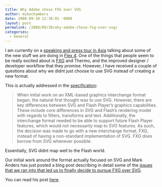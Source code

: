 ```yaml
---
title: Why Adobe chose FXG over SVG
author: mikechambers
date: 2008-09-30 12:30:01 -0800
layout: post
permalink: /2008/09/30/why-adobe-chose-fxg-over-svg/
categories:
  - General
---
```



I am currently on a [speaking and press tour in Asia][1] talking about some of the new stuff we are doing in [Flex 4][2]. One of the things that people seem to be really excited about is [FXG][3] and Thermo, and the improved designer / developer workflow that they promise. However, I have received a couple of questions about why we didnt just choose to use SVG instead of creating a new format.  
<!--more-->

  
This is actually addressed in the [specification][4]:

> When initial work on an XML-based graphics interchange format began, the natural first thought was to use SVG. However, there are key differences between SVG and Flash Player&#8217;s graphics capabilities. These include core differences in SVG and Flash&#8217;s rendering model with regards to filters, transforms and text. Additionally, the interchange format needed to be able to support future Flash Player features, which would not necessarily map to SVG features. As such, the decision was made to go with a new interchange format, FXG, instead of having a non-standard implementation of SVG. FXG does borrow from SVG whenever possible.

Essentially, SVG didnt map well to the Flash world.

Our initial work around the format actually focused on SVG and Mark Anders has just posted a blog post describing in detail some of the [issues that we ran into that led us to finally decide to pursue FXG over SVG][5].

You can read his post [here][5].

 [1]: http://www.mikechambers.com/blog/2008/09/11/mini-speaking-tour-in-asia-tokyo-seoul-tapei-and-hong-kong/
 [2]: http://www.mikechambers.com/blog/2008/08/27/everything-there-is-to-know-about-flex-4-gumbo/
 [3]: http://www.mikechambers.com/blog/2008/08/28/getting-started-with-flex-4-fxg-and-flex-builder-3/
 [4]: http://opensource.adobe.com/wiki/display/flexsdk/FXG+1.0+Specification
 [5]: http://www.andersblog.com/archives/2008/09/flash_on_the_be.html